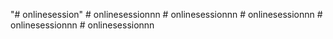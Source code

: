 "# onlinesession" 
#   o n l i n e s e s s i o n n n  
 #   o n l i n e s e s s i o n n n  
 #   o n l i n e s e s s i o n n n  
 #   o n l i n e s e s s i o n n n  
 #   o n l i n e s e s s i o n n n  
 
